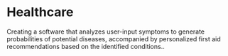 # Healthcare
Creating a software that analyzes user-input symptoms to generate probabilities of potential diseases, accompanied by personalized first aid recommendations based on the identified conditions..
